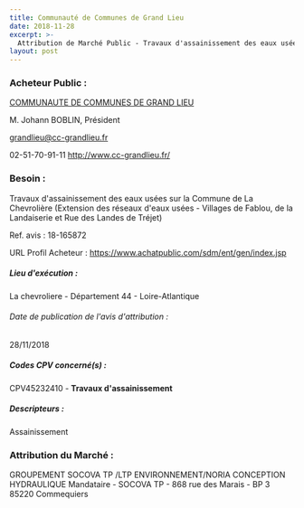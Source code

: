 ```yaml
---
title: Communauté de Communes de Grand Lieu
date: 2018-11-28
excerpt: >-
  Attribution de Marché Public - Travaux d'assainissement des eaux usées sur la Commune de La Chevrolière (Extension des réseaux d'eaux usées - Villages de Fablou, de la Landaiserie et Rue des Landes de Tréjet)
layout: post
---
```


### Acheteur Public : 
<a href="/acheteur-137/siren-244400438"> COMMUNAUTE DE COMMUNES DE GRAND LIEU</a><br/>

M. Johann BOBLIN, Président

grandlieu@cc-grandlieu.fr

02-51-70-91-11
http://www.cc-grandlieu.fr/
### Besoin :

Travaux d'assainissement des eaux usées sur la Commune de La Chevrolière (Extension des réseaux d'eaux usées - Villages de Fablou, de la Landaiserie et Rue des Landes de Tréjet)

Ref. avis : 18-165872

URL Profil Acheteur : https://www.achatpublic.com/sdm/ent/gen/index.jsp

##### Lieu d'exécution :

La chevroliere - Département 44 - Loire-Atlantique

###### Date de publication de l'avis d'attribution : 
28/11/2018

##### Codes CPV concerné(s) :
CPV45232410 - **Travaux d'assainissement** <br/>

##### Descripteurs :
Assainissement <br/>

### Attribution du Marché :
GROUPEMENT SOCOVA TP /LTP ENVIRONNEMENT/NORIA CONCEPTION HYDRAULIQUE Mandataire - SOCOVA TP - 868 rue des Marais - BP 3 85220 Commequiers <br/>
